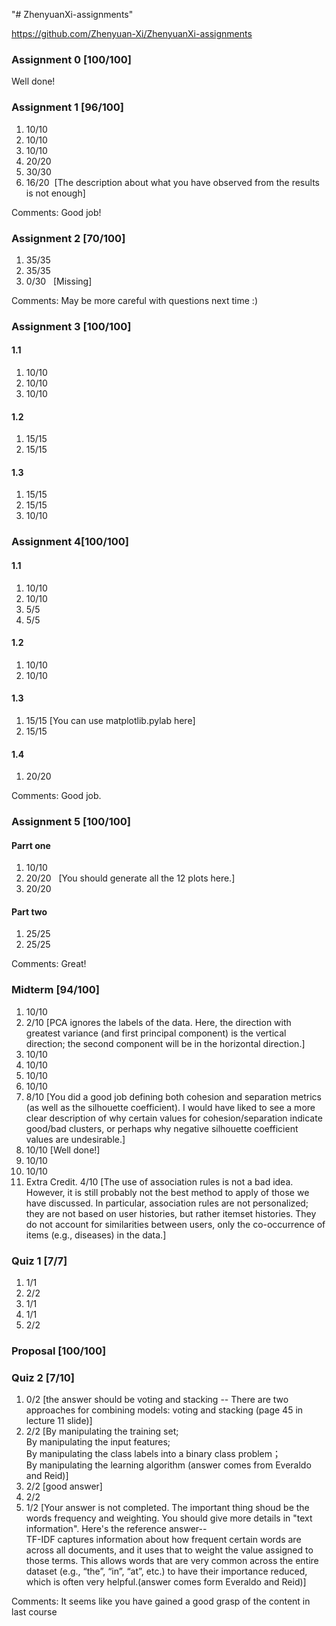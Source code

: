 "# ZhenyuanXi-assignments"   

https://github.com/Zhenyuan-Xi/ZhenyuanXi-assignments

### Assignment 0 [100/100]  
Well done!

### Assignment 1 [96/100]
1. 10/10
2. 10/10
3. 10/10
4. 20/20
5. 30/30
6. 16/20 &nbsp;[The description about what you have observed from the results is not enough]

Comments: Good job!

### Assignment 2 [70/100]
1. 35/35
2. 35/35
3. 0/30 &nbsp; [Missing]

Comments: May be more careful with questions next time :)

### Assignment 3 [100/100]
#### 1.1
1. 10/10
2. 10/10 
3. 10/10

#### 1.2
1. 15/15
2. 15/15

#### 1.3
1. 15/15
2. 15/15
3. 10/10

### Assignment 4[100/100]
#### 1.1
1. 10/10
2. 10/10
3. 5/5
4. 5/5

#### 1.2
1. 10/10
2. 10/10

#### 1.3
1. 15/15 [You can use matplotlib.pylab here]
2. 15/15

#### 1.4
1. 20/20

Comments: Good job.

### Assignment 5 [100/100]
#### Parrt one
1. 10/10
2. 20/20 &nbsp; [You should generate all the 12 plots here.]
3. 20/20

#### Part two
1. 25/25
2. 25/25

Comments: Great!


### Midterm [94/100]
1. 10/10
2. 2/10 [PCA ignores the labels of the data. Here, the direction with greatest variance (and first principal component) is the vertical direction; the second component will be in the horizontal direction.]
3. 10/10
4. 10/10
5. 10/10 
6. 10/10 
7. 8/10 [You did a good job defining both cohesion and separation metrics (as well as the silhouette coefficient). I would have liked to see a more clear description of why certain values for cohesion/separation indicate good/bad clusters, or perhaps why negative silhouette coefficient values are undesirable.]
8. 10/10 [Well done!]
9. 10/10 
10. 10/10 
11. Extra Credit. 4/10 [The use of association rules is not a bad idea. However, it is still probably not the best method to apply of those we have discussed. In particular, association rules are not personalized; they are not based on user histories, but rather itemset histories. They do not account for similarities between users, only the co-occurrence of items (e.g., diseases) in the data.]


### Quiz 1 [7/7]
1. 1/1
2. 2/2
3. 1/1
4. 1/1
5. 2/2


### Proposal [100/100]

### Quiz 2 [7/10]
1. 0/2 [the answer should be voting and stacking -- There are two approaches for combining models: voting and stacking (page 45 in lecture 11 slide)]
2. 2/2 [By manipulating the training set;<br> By manipulating the input features; <br>By manipulating the class labels into a binary class problem；<br>By manipulating the learning algorithm (answer comes from Everaldo and Reid)]
3. 2/2 [good answer]
4. 2/2 
5. 1/2 [Your answer is not completed. The important thing shoud be the words frequency and weighting. You should give more details in "text information". Here's the reference answer--<br>TF-IDF captures information about how frequent certain words are across all documents, and it uses that to weight the value assigned to those terms. This allows words that are very common across the entire dataset (e.g., “the”, “in”, “at”, etc.) to have their importance reduced, which is often very helpful.(answer comes form Everaldo and Reid)]

Comments: It seems like you have gained a good grasp of the content in last course